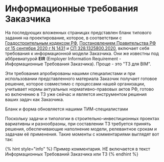 # Информационные требования Заказчика

На последующих вложенных страницах представлен бланк типового задания на проектирование, которое, в соответствии с [Градостроительным кодексом РФ](http://pravo.gov.ru/proxy/ips/?docbody\&nd=102090643), [Постановлением Правительства РФ от 15 сентября 2020 г N 1431](http://government.ru/docs/all/141252/) и [СП 328.1325800.2020](https://minstroyrf.gov.ru/docs/16400/), включает себя требования к информационной модели Заказчика. Они же известны под аббревиатурой **EIR** (Employer Information Requirement - Информационные Требования Заказчика). Проще - это "ТЗ для BIM".

Эти требования апробированы нашими специалистами и при использовании представленного материала Заказчик получает готовое решение, которое совместимо с процессами нашей организации, учитывает нормы актуальных нормативно-правовых актов РФ, готово ко включению в ТЗ уже сейчас и является инструментом решения ваших задач как Заказчика.

Бланк и форма обновляется нашими ТИМ-специалистами



Поскольку задачи и типологии в строительно-инвестиционных проектах вариативны и разнообразны, при составлении ТЗ требуется принять решения, обеспечивающие наполнение модели, релевантное срокам и задачам её применения. Такие моменты с комментариями выглядят вот так:

{% hint style="info" %}
Пример комментария. НЕ включается в текст Информационных Требований Заказчика или ТЗ
{% endhint %}
